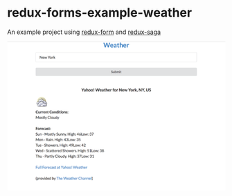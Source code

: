 # redux-forms-example-weather

An example project using [redux-form](https://github.com/erikras/redux-form) and [redux-saga](https://github.com/redux-saga/redux-saga)

![project screenshot](/screenshot.png)
